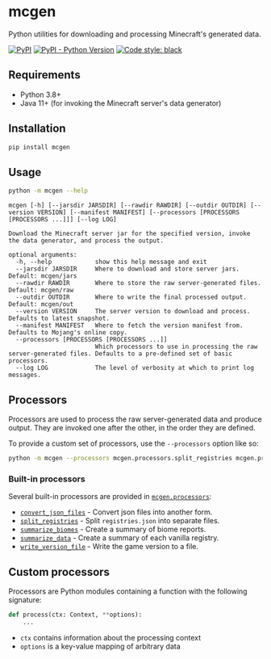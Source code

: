 # mcgen

Python utilities for downloading and processing Minecraft's generated data.

[![PyPI](https://img.shields.io/pypi/v/mcgen.svg)](https://pypi.org/project/mcgen/)
[![PyPI - Python Version](https://img.shields.io/pypi/pyversions/mcgen.svg)](https://pypi.org/project/mcgen/)
[![Code style: black](https://img.shields.io/badge/code%20style-black-000000.svg)](https://github.com/arcensoth/mcgen)

## Requirements

- Python 3.8+
- Java 11+ (for invoking the Minecraft server's data generator)

## Installation

```bash
pip install mcgen
```

## Usage

```bash
python -m mcgen --help
```

```
mcgen [-h] [--jarsdir JARSDIR] [--rawdir RAWDIR] [--outdir OUTDIR] [--version VERSION] [--manifest MANIFEST] [--processors [PROCESSORS [PROCESSORS ...]]] [--log LOG]

Download the Minecraft server jar for the specified version, invoke the data generator, and process the output.

optional arguments:
  -h, --help            show this help message and exit
  --jarsdir JARSDIR     Where to download and store server jars. Default: mcgen/jars
  --rawdir RAWDIR       Where to store the raw server-generated files. Default: mcgen/raw
  --outdir OUTDIR       Where to write the final processed output. Default: mcgen/out
  --version VERSION     The server version to download and process. Defaults to latest snapshot.
  --manifest MANIFEST   Where to fetch the version manifest from. Defaults to Mojang's online copy.
  --processors [PROCESSORS [PROCESSORS ...]]
                        Which processors to use in processing the raw server-generated files. Defaults to a pre-defined set of basic processors.
  --log LOG             The level of verbosity at which to print log messages.
```

## Processors

Processors are used to process the raw server-generated data and produce output. They are invoked one after the other, in the order they are defined.

To provide a custom set of processors, use the `--processors` option like so:

```bash
python -m mcgen --processors mcgen.processors.split_registries mcgen.processors.summarize_data
```

### Built-in processors

Several built-in processors are provided in [`mcgen.processors`](./mcgen/processors):

- [`convert_json_files`](./mcgen/processors/convert_json_files.py) - Convert json files into another form.
- [`split_registries`](./mcgen/processors/split_registries.py) - Split `registries.json` into separate files.
- [`summarize_biomes`](./mcgen/processors/summarize_biomes.py) - Create a summary of biome reports.
- [`summarize_data`](./mcgen/processors/summarize_data.py) - Create a summary of each vanilla registry.
- [`write_version_file`](./mcgen/processors/write_version_file.py) - Write the game version to a file.

## Custom processors

Processors are Python modules containing a function with the following signature:

```python
def process(ctx: Context, **options):
    ...
```

- `ctx` contains information about the processing context
- `options` is a key-value mapping of arbitrary data
